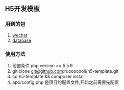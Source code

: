 ## H5开发模板

### 用到的包
1. [wechat](https://easywechat.org/)
2. [database](https://github.com/illuminate/database)

### 使用方法
1. 前置条件 php version >= 5.5.9
2. git clone git@github.com:ruooooooli/h5-template.git
3. cd h5-template && composer install
3. app/config.php 是项目的配置文件,开始之前需要先配置
